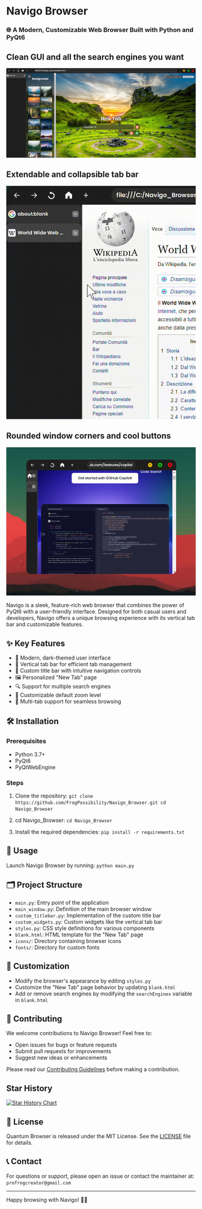 # Navigo Browser

### 🌐 A Modern, Customizable Web Browser Built with Python and PyQt6

## Clean GUI and all the search engines you want
![](https://github.com/FrogPossibility/Navigo_Browser/blob/master/.github/screen1.png)

## Extendable and collapsible tab bar
![](https://github.com/FrogPossibility/Navigo_Browser/blob/master/.github/gif1.gif)

## Rounded window corners and cool buttons
![](https://github.com/FrogPossibility/Navigo_Browser/blob/master/.github/screen3.png)

Navigo is a sleek, feature-rich web browser that combines the power of PyQt6 with a user-friendly interface. Designed for both casual users and developers, Navigo offers a unique browsing experience with its vertical tab bar and customizable features.

## ✨ Key Features

- 🎨 Modern, dark-themed user interface
- 📑 Vertical tab bar for efficient tab management
- 🧭 Custom title bar with intuitive navigation controls
- 🖼️ Personalized "New Tab" page
- 🔍 Support for multiple search engines
- 🔧 Customizable default zoom level
- 🚀 Multi-tab support for seamless browsing

## 🛠️ Installation

### Prerequisites
- Python 3.7+
- PyQt6
- PyQtWebEngine

### Steps
1. Clone the repository:
 `git clone https://github.com/FrogPossibility/Navigo_Browser.git cd Navigo_Browser`

2. cd Navigo_Browser:
`cd Navigo_Browser`

3. Install the required dependencies:
`pip install -r requirements.txt`

## 🚀 Usage

Launch Navigo Browser by running:
`python main.py`

## 🗂️ Project Structure

- `main.py`: Entry point of the application
- `main_window.py`: Definition of the main browser window
- `custom_titlebar.py`: Implementation of the custom title bar
- `custom_widgets.py`: Custom widgets like the vertical tab bar
- `styles.py`: CSS style definitions for various components
- `blank.html`: HTML template for the "New Tab" page
- `icons/`: Directory containing browser icons
- `fonts/`: Directory for custom fonts

## 🎨 Customization

- Modify the browser's appearance by editing `styles.py`
- Customize the "New Tab" page behavior by updating `blank.html`
- Add or remove search engines by modifying the `searchEngines` variable in `blank.html`

## 🤝 Contributing

We welcome contributions to Navigo Browser! Feel free to:

- Open issues for bugs or feature requests
- Submit pull requests for improvements
- Suggest new ideas or enhancements

Please read our [Contributing Guidelines](CONTRIBUTING.md) before making a contribution.


## Star History

<a href="https://star-history.com/#FrogPossibility/Navigo_Browser&Date">
 <picture>
   <source media="(prefers-color-scheme: dark)" srcset="https://api.star-history.com/svg?repos=FrogPossibility/Navigo_Browser&type=Date&theme=dark" />
   <source media="(prefers-color-scheme: light)" srcset="https://api.star-history.com/svg?repos=FrogPossibility/Navigo_Browser&type=Date" />
   <img alt="Star History Chart" src="https://api.star-history.com/svg?repos=FrogPossibility/Navigo_Browser&type=Date" />
 </picture>
</a>

## 📜 License

Quantum Browser is released under the MIT License. See the [LICENSE](LICENSE) file for details.

## 📞 Contact

For questions or support, please open an issue or contact the maintainer at:
`profrogcreator@gmail.com`

---

Happy browsing with Navigo! 🚀✨
